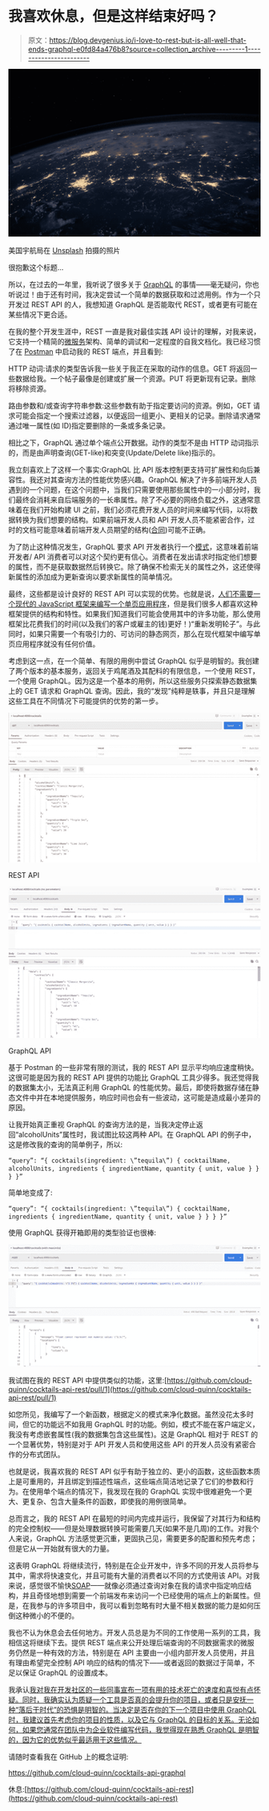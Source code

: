 # 我喜欢休息，但是这样结束好吗？

> 原文：<https://blog.devgenius.io/i-love-to-rest-but-is-all-well-that-ends-graphql-e0fd84a476b8?source=collection_archive---------1----------------------->

![](img/3ae5828dc14f8a17448239d53327cb20.png)

美国宇航局在 [Unsplash](https://unsplash.com?utm_source=medium&utm_medium=referral) 拍摄的照片

很抱歉这个标题…

所以，在过去的一年里，我听说了很多关于 [GraphQL](https://graphql.org) 的事情——毫无疑问，你也听说过！由于还有时间，我决定尝试一个简单的数据获取和过滤用例。作为一个只开发过 REST API 的人，我想知道 GraphQL 是否能取代 REST，或者更有可能在某些情况下更合适。

在我的整个开发生涯中，REST 一直是我对最佳实践 API 设计的理解，对我来说，它支持一个精简的[微服务](https://martinfowler.com/articles/microservices.html)架构、简单的调试和一定程度的自我文档化。我已经习惯了在 [Postman](https://www.postman.com/) 中启动我的 REST 端点，并且看到:

HTTP 动词:请求的类型告诉我一些关于我正在采取的动作的信息。GET 将返回一些数据给我。一个帖子最像是创建或扩展一个资源。PUT 将更新现有记录。删除将移除资源。

路由参数和/或查询字符串参数:这些参数有助于指定要访问的资源。例如，GET 请求可能会指定一个搜索过滤器，以便返回一组更小、更相关的记录。删除请求通常通过唯一属性(如 ID)指定要删除的一条或多条记录。

相比之下，GraphQL 通过单个端点公开数据。动作的类型不是由 HTTP 动词指示的，而是由声明查询(GET-like)和突变(Update/Delete like)指示的。

我立刻喜欢上了这样一个事实:GraphQL 比 API 版本控制更支持可扩展性和向后兼容性。我还对其查询方法的性能优势感兴趣。GraphQL 解决了许多前端开发人员遇到的一个问题，在这个问题中，当我们只需要使用那些属性中的一小部分时，我们最终会消耗来自后端服务的一长串属性。除了不必要的网络负载之外，这通常意味着在我们开始构建 UI 之前，我们必须花费开发人员的时间来编写代码，以将数据转换为我们想要的结构。如果前端开发人员和 API 开发人员不能紧密合作，过时的文档可能意味着前端开发人员期望的结构([合同](https://apievangelist.com/2019/07/15/what-is-an-api-contract))可能不正确。

为了防止这种情况发生，GraphQL 要求 API 开发者执行一个[模式](https://graphql.org/learn/schema)，这意味着前端开发者/ API 消费者可以对这个契约更有信心。消费者在发出请求时指定他们想要的属性，而不是获取数据然后转换它。除了确保不检索无关的属性之外，这还使得新属性的添加成为更新查询以要求新属性的简单情况。

最终，这些都是设计良好的 REST API 可以实现的优势。也就是说，[人们不需要一个现代的 JavaScript 框架来编写一个单页应用程序](https://medium.com/better-programming/js-vanilla-script-spa-1b29b43ea475)，但是我们很多人都喜欢这种框架提供的结构和特性。如果我们知道我们可能会使用其中的许多功能，那么使用框架比花费我们的时间(以及我们的客户或雇主的钱)更好！)“重新发明轮子”。与此同时，如果只需要一个有吸引力的、可访问的静态网页，那么在现代框架中编写单页应用程序就没有任何价值。

考虑到这一点，在一个简单、有限的用例中尝试 GraphQL 似乎是明智的。我创建了两个版本的基本服务，返回关于鸡尾酒及其配料的有限信息，一个使用 REST，一个使用 GraphQL。因为这是一个基本的用例，所以这些服务只探索静态数据集上的 GET 请求和 GraphQL 查询。因此，我的“发现”纯粹是轶事，并且只是理解这些工具在不同情况下可能提供的优势的第一步。

![](img/e8eb9ff675ccfa684552feba278a9797.png)

REST API

![](img/c658372a6f92a02147c1f13d6c7ed006.png)

GraphQL API

基于 Postman 的一些非常有限的测试，我的 REST API 显示平均响应速度稍快。这很可能是因为我的 REST API 提供的功能比 GraphQL 工具少得多。我还觉得我的数据集太小，无法真正利用 GraphQL 的性能优势。最后，即使将数据存储在静态文件中并在本地提供服务，响应时间也会有一些波动，这可能是造成最小差异的原因。

让我开始真正重视 GraphQL 的查询方法的是，当我决定停止返回“alcoholUnits”属性时，我试图比较这两种 API。在 GraphQL API 的例子中，这是修改我的查询的简单例子，所以:

```
“query”: “{ cocktails(ingredient: \”tequila\”) { cocktailName, alcoholUnits, ingredients { ingredientName, quantity { unit, value } } } }”
```

简单地变成了:

```
“query”: “{ cocktails(ingredient: \”tequila\”) { cocktailName, ingredients { ingredientName, quantity { unit, value } } } }”
```

使用 GraphQL 获得开箱即用的类型验证也很棒:

![](img/a0f028b05e738cd7b53360054ba4fac8.png)

我试图在我的 REST API 中提供类似的功能，这里:[https://github.com/cloud-quinn/cocktails-api-rest/pull/1](https://github.com/cloud-quinn/cocktails-api-rest/pull/1)

如您所见，我编写了一个新函数，根据定义的模式来净化数据。虽然没花太多时间，但它的功能远不如我用 GraphQL 时的功能。例如，模式不能在客户端定义，我没有考虑嵌套属性(我的数据集包含这些属性)。这是 GraphQL 相对于 REST 的一个显著优势，特别是对于 API 开发人员和使用这些 API 的开发人员没有紧密合作的分布式团队。

也就是说，我喜欢我的 REST API 似乎有助于独立的、更小的函数，这些函数本质上是可重用的，并且绑定到描述性端点，这些端点简洁地记录了它们的参数和行为。在使用单个端点的情况下，我发现在我的 GraphQL 实现中很难避免一个更大、更复杂、包含大量条件的函数，即使我的用例很简单。

总而言之，我的 REST API 在最短的时间内完成并运行，我保留了对其行为和结构的完全控制权——但是处理数据转换可能需要几天(如果不是几周)的工作。对我个人来说，GraphQL 方法感觉更沉重，更固执己见，需要更多的配置和预先考虑；但是它从一开始就有很大的力量。

这表明 GraphQL 将继续流行，特别是在企业开发中，许多不同的开发人员将参与其中，需求将快速变化，并且可能有大量的消费者以不同的方式使用该 API。对我来说，感觉很不愉快[SOAP](https://www.w3schools.com/xml/xml_soap.asp)——就像必须通过查询对象在我的请求中指定响应结构，并且奇怪地想到需要一个前端发布来访问一个已经使用的端点上的新属性。但是，在我参与的许多项目中，我可以看到忽略有时大量不相关数据的能力是如何压倒这种微小的不便的。

我也不认为休息会去任何地方。开发人员总是为不同的工作使用一系列的工具，我相信这将继续下去。提供 REST 端点来公开处理后端查询的不同数据需求的微服务仍然是一种有效的方法，特别是在 API 主要由一小组内部开发人员使用，并且有理由希望完全控制 API 响应的结构的情况下——或者返回的数据过于简单，不足以保证 GraphQL 的设置成本。

我承认[我对我在开发社区的一些同事宣布一项有用的技术死亡的速度和喜悦有点怀疑。同时，我确实认为质疑一个工具是否真的会提升你的项目，或者只是安抚一种“落后于时代”的恐惧是明智的。当决定是否在你的下一个项目中使用 GraphQL 时，我建议首先考虑你的项目的性质，以及它与 GraphQL 的目标的关系。无论如何，如果您通常在团队中为企业软件编写代码，我觉得现在熟悉 GraphQL 是明智的，因为它的优势似乎最适用于这些情况。](https://blog.bashcorp.co.uk/post/170755458271/fieldguidezubthemagpie)

请随时查看我在 GitHub 上的概念证明:

https://github.com/cloud-quinn/cocktails-api-graphql

休息:[https://github.com/cloud-quinn/cocktails-api-rest](https://github.com/cloud-quinn/cocktails-api-rest)